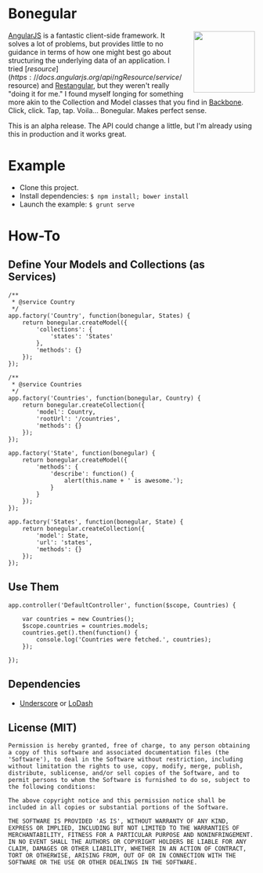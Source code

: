 # Bonegular

<img style="float: right; width: 125px; margin-left: 20px;" src="https://dl.dropboxusercontent.com/u/832215/bonegular.png" />


[AngularJS](https://angularjs.org) is a fantastic client-side framework. It solves a lot of problems, but provides little to no guidance in terms of how one might best go about structuring the underlying data of an application. I tried [$resource](https://docs.angularjs.org/api/ngResource/service/$resource) and [Restangular](https://github.com/mgonto/restangular), but they weren't really "doing it for me." I found myself longing for something more akin to the Collection and Model classes that you find in [Backbone](http://backbonejs.org). Click, click. Tap, tap. Voila... Bonegular. Makes perfect sense.

This is an alpha release. The API could change a little, but I'm already using this in production and it works great.

# Example

* Clone this project.
* Install dependencies: ```$ npm install; bower install```
* Launch the example: ```$ grunt serve```

# How-To

## Define Your Models and Collections (as Services)

```
/**
 * @service Country
 */
app.factory('Country', function(bonegular, States) {
    return bonegular.createModel({
        'collections': {
            'states': 'States'
        },
        'methods': {}
    });
});

/**
 * @service Countries
 */
app.factory('Countries', function(bonegular, Country) {
    return bonegular.createCollection({
        'model': Country,
        'rootUrl': '/countries',
        'methods': {}
    });
});

app.factory('State', function(bonegular) {
    return bonegular.createModel({
        'methods': {
            'describe': function() {
                alert(this.name + ' is awesome.');
            }
        }
    });
});

app.factory('States', function(bonegular, State) {
    return bonegular.createCollection({
        'model': State,
        'url': 'states',
        'methods': {}
    });
});
```

## Use Them

```
app.controller('DefaultController', function($scope, Countries) {

    var countries = new Countries();
    $scope.countries = countries.models;
    countries.get().then(function() {
        console.log('Countries were fetched.', countries);
    });

});
```

## Dependencies

* [Underscore](http://http://underscorejs.org/) or [LoDash](http://lodash.com/)

## License (MIT)

```
Permission is hereby granted, free of charge, to any person obtaining
a copy of this software and associated documentation files (the
'Software'), to deal in the Software without restriction, including
without limitation the rights to use, copy, modify, merge, publish,
distribute, sublicense, and/or sell copies of the Software, and to
permit persons to whom the Software is furnished to do so, subject to
the following conditions:

The above copyright notice and this permission notice shall be
included in all copies or substantial portions of the Software.

THE SOFTWARE IS PROVIDED 'AS IS', WITHOUT WARRANTY OF ANY KIND,
EXPRESS OR IMPLIED, INCLUDING BUT NOT LIMITED TO THE WARRANTIES OF
MERCHANTABILITY, FITNESS FOR A PARTICULAR PURPOSE AND NONINFRINGEMENT.
IN NO EVENT SHALL THE AUTHORS OR COPYRIGHT HOLDERS BE LIABLE FOR ANY
CLAIM, DAMAGES OR OTHER LIABILITY, WHETHER IN AN ACTION OF CONTRACT,
TORT OR OTHERWISE, ARISING FROM, OUT OF OR IN CONNECTION WITH THE
SOFTWARE OR THE USE OR OTHER DEALINGS IN THE SOFTWARE.
